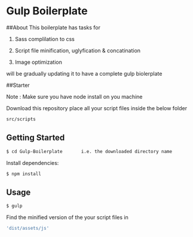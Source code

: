 # Gulp Boilerplate

##About
This boilerplate has tasks for

1. Sass complilation to css

2. Script file minification, uglyfication & concatination

3. Image optimization

will be gradually updating it to have a complete gulp biolerplate 

##Starter 

Note : Make sure you have node install on you machine

Download this repository place all your script files inside the below folder
```bash
src/scripts
```

## Getting Started

```bash
$ cd Gulp-Boilerplate       i.e. the downloaded directory name
```

Install dependencies:

```bash
$ npm install
```

## Usage

```bash
$ gulp 
```

Find the minified version of the your script files in 

```bash
'dist/assets/js'
```
